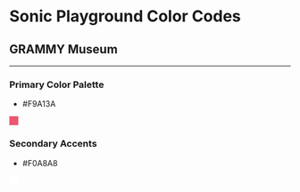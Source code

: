 # Sonic Playground Color Codes

## GRAMMY Museum

---

### Primary Color Palette

- #F9A13A
<svg width="16" height="16" viewBox="0 0 16 16" xmlns="http://www.w3.org/2000/svg">
  <rect width="100%" height="100%" fill="#F9A13A"/>
- #AED147
<svg width="16" height="16" viewBox="0 0 16 16" xmlns="http://www.w3.org/2000/svg">
  <rect width="100%" height="100%" fill="#AED147"/>
- #ED5671
<svg width="16" height="16" viewBox="0 0 16 16" xmlns="http://www.w3.org/2000/svg">
  <rect width="100%" height="100%" fill="#ED5671"/>

### Secondary Accents

- #F0A8A8
<svg width="16" height="16" viewBox="0 0 16 16" xmlns="http://www.w3.org/2000/svg">
  <rect width="100%" height="100%" fill="#F0A8A8"/>
- #EA6748
<svg width="16" height="16" viewBox="0 0 16 16" xmlns="http://www.w3.org/2000/svg">
  <rect width="100%" height="100%" fill="#EA6748"/>
- #B1763B
<svg width="16" height="16" viewBox="0 0 16 16" xmlns="http://www.w3.org/2000/svg">
  <rect width="100%" height="100%" fill="#B1763B"/>
- #FBE69A
<svg width="16" height="16" viewBox="0 0 16 16" xmlns="http://www.w3.org/2000/svg">
  <rect width="100%" height="100%" fill="#FBE69A"/>
- #BDD362
<svg width="16" height="16" viewBox="0 0 16 16" xmlns="http://www.w3.org/2000/svg">
  <rect width="100%" height="100%" fill="#BDD263"/>
- #4FBE9A
<svg width="16" height="16" viewBox="0 0 16 16" xmlns="http://www.w3.org/2000/svg">
  <rect width="100%" height="100%" fill="#4FBE9A"/>
- #33628A
<svg width="16" height="16" viewBox="0 0 16 16" xmlns="http://www.w3.org/2000/svg">
  <rect width="100%" height="100%" fill="#33628A"/>
- #642D43
<svg width="16" height="16" viewBox="0 0 16 16" xmlns="http://www.w3.org/2000/svg">
  <rect width="100%" height="100%" fill="#642D43"/>
- #4D2F31
<svg width="16" height="16" viewBox="0 0 16 16" xmlns="http://www.w3.org/2000/svg">
  <rect width="100%" height="100%" fill="#4D2F31"/>
- #292929
<svg width="16" height="16" viewBox="0 0 16 16" xmlns="http://www.w3.org/2000/svg">
  <rect width="100%" height="100%" fill="#292929"/>
- #E1DEDD
<svg width="16" height="16" viewBox="0 0 16 16" xmlns="http://www.w3.org/2000/svg">
  <rect width="100%" height="100%" fill="#E1DEDD"/>
- #FFFFFF
<svg width="16" height="16" viewBox="0 0 16 16" xmlns="http://www.w3.org/2000/svg">
  <rect width="100%" height="100%" fill="#FFFFFF"/>

